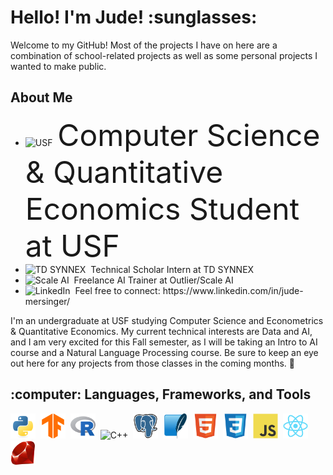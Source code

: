 <h1> Hello! I'm Jude! :sunglasses:</h1>
Welcome to my GitHub! Most of the projects I have on here are a combination of school-related projects as well as some personal projects I wanted to make public. 

<h2> About Me </h2>  
<ul>
  <li><img src="https://cfbdynasty.com/wp-content/uploads/2019/03/usf-logo.png" title="USF" alt="USF" height="30"/>&nbsp; <font size="1000">Computer Science & Quantitative Economics Student at USF</font></li>
  <li><img src="https://companieslogo.com/img/orig/SNX-e4f20926.png?t=1683358921" title="TD SYNNEX" alt="TD SYNNEX" height="30";/>&nbsp;   Technical Scholar Intern at TD SYNNEX </li>
  <li><img src="https://d2xo500swnpgl1.cloudfront.net/uploads/web/square-1633374314429.png" title="Scale AI" alt="Scale AI" height="30"/>&nbsp; Freelance AI Trainer at Outlier/Scale AI</li>
  <li><img src="https://pngmind.com/wp-content/uploads/2019/08/Linkedin-Logo-Png-Transparent-Background-1.png" title="LinkedIn" alt="LinkedIn" height="30"/>&nbsp; Feel free to connect: https://www.linkedin.com/in/jude-mersinger/
</ul>

I'm an undergraduate at USF studying Computer Science and Econometrics & Quantitative Economics. My current technical interests are Data and AI, and I am very excited for this Fall semester, as I will be taking an Intro to AI course and a Natural Language Processing course. Be sure to keep an eye out here for any projects from those classes in the coming months. :robot: 

<h2>:computer: Languages, Frameworks, and Tools</h2>
<div>
    <img src="https://github.com/devicons/devicon/blob/master/icons/python/python-original.svg" title="Python" alt="Python" width="40" height="40"/>&nbsp;
    <img src="https://github.com/devicons/devicon/blob/master/icons/tensorflow/tensorflow-original.svg" title="TensorFlow" alt="TensorFlow" width="40" height="40"/>&nbsp;
    <img src="https://github.com/devicons/devicon/blob/master/icons/r/r-original.svg" title="R" alt="R" width="40" height="40"/>&nbsp;
    <img src="https://raw.githubusercontent.com/isocpp/logos/master/cpp_logo.png" title="C++" alt="C++" width="40" height="40"/>&nbsp;
    <img src="https://github.com/devicons/devicon/blob/master/icons/postgresql/postgresql-original.svg" title="PostgreSQL" alt="PostgreSQL" width="40" height="40"/>&nbsp;
    <img src="https://github.com/devicons/devicon/blob/master/icons/sqlite/sqlite-original.svg" title="SQLite" alt="SQLite" width="40" height="40"/>&nbsp;
    <img src="https://github.com/devicons/devicon/blob/master/icons/html5/html5-original.svg" title="HTML" alt="HTML" width="40" height="40"/>&nbsp;
    <img src="https://github.com/devicons/devicon/blob/master/icons/css3/css3-original.svg" title="CSS" alt="CSS" width="40" height="40"/>&nbsp;
    <img src="https://github.com/devicons/devicon/blob/master/icons/javascript/javascript-original.svg" title="JavaScript" alt="JavaScript" width="40" height="40"/>&nbsp;
    <img src="https://github.com/devicons/devicon/blob/master/icons/react/react-original.svg" title="React" alt="React" width="40" height="40"/>&nbsp;
    <img src="https://github.com/devicons/devicon/blob/master/icons/ruby/ruby-original.svg" title="Ruby" alt="Ruby" width="40" height="40"/>&nbsp;  
</div>
